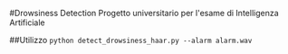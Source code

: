 #Drowsiness Detection
Progetto universitario per l'esame di Intelligenza Artificiale

##Utilizzo
`python detect_drowsiness_haar.py --alarm alarm.wav`